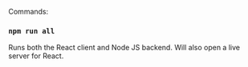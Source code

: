 Commands:

### `npm run all`

Runs both the React client and Node JS backend.
Will also open a live server for React.
